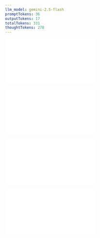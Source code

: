 ```yaml
---
llm_model: gemini-2.5-flash
promptTokens: 36
outputTokens: 17
totalTokens: 331
thoughtTokens: 278
---
```


![@](steps/prompt.b48beb4f.md)

![@](steps/response.6d76b65d.md)

![@](steps/response.3f772ac6.md)

![@](steps/response.3f772ac6.md)